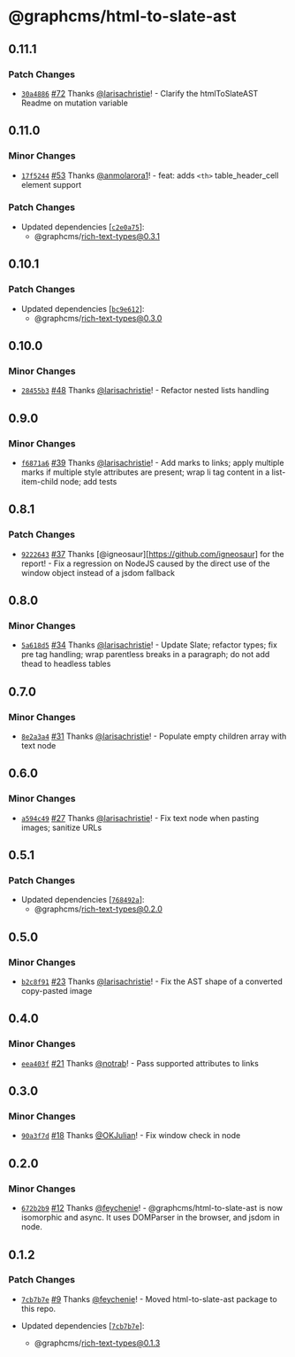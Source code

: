 # @graphcms/html-to-slate-ast

## 0.11.1

### Patch Changes

- [`30a4886`](https://github.com/GraphCMS/rich-text/commit/30a4886511a313075cd36c2c38f2891ceaf95ad8) [#72](https://github.com/GraphCMS/rich-text/pull/72) Thanks [@larisachristie](https://github.com/larisachristie)! - Clarify the htmlToSlateAST Readme on mutation variable

## 0.11.0

### Minor Changes

- [`17f5244`](https://github.com/GraphCMS/rich-text/commit/17f52440c3fae398f8fd49d4ef61a6fe46ff8635) [#53](https://github.com/GraphCMS/rich-text/pull/53) Thanks [@anmolarora1](https://github.com/anmolarora1)! - feat: adds `<th>` table_header_cell element support

### Patch Changes

- Updated dependencies [[`c2e0a75`](https://github.com/GraphCMS/rich-text/commit/c2e0a75e995591bb299250f4d14092b1843b1183)]:
  - @graphcms/rich-text-types@0.3.1

## 0.10.1

### Patch Changes

- Updated dependencies [[`bc9e612`](https://github.com/GraphCMS/rich-text/commit/bc9e61293ec0535328541c95c33e71f51ec09c43)]:
  - @graphcms/rich-text-types@0.3.0

## 0.10.0

### Minor Changes

- [`28455b3`](https://github.com/GraphCMS/rich-text/commit/28455b3cb7407785ed6ddce3dfd6d29504888f01) [#48](https://github.com/GraphCMS/rich-text/pull/48) Thanks [@larisachristie](https://github.com/larisachristie)! - Refactor nested lists handling

## 0.9.0

### Minor Changes

- [`f6871a6`](https://github.com/GraphCMS/rich-text/commit/f6871a60e56af84b6c6276a84a0e6cb1d95dd062) [#39](https://github.com/GraphCMS/rich-text/pull/39) Thanks [@larisachristie](https://github.com/larisachristie)! - Add marks to links; apply multiple marks if multiple style attributes are present; wrap li tag content in a list-item-child node; add tests

## 0.8.1

### Patch Changes

- [`9222643`](https://github.com/GraphCMS/rich-text/commit/9222643f6ac086bcca3d227138ec3deeb2af910b) [#37](https://github.com/GraphCMS/rich-text/pull/37) Thanks [@igneosaur][https://github.com/igneosaur] for the report! - Fix a regression on NodeJS caused by the direct use of the window object instead of a jsdom fallback

## 0.8.0

### Minor Changes

- [`5a618d5`](https://github.com/GraphCMS/rich-text/commit/5a618d5a53703f1e0a2a76815a7f9b0f9c98df80) [#34](https://github.com/GraphCMS/rich-text/pull/34) Thanks [@larisachristie](https://github.com/larisachristie)! - Update Slate; refactor types; fix pre tag handling; wrap parentless breaks in a paragraph; do not add thead to headless tables

## 0.7.0

### Minor Changes

- [`8e2a3a4`](https://github.com/GraphCMS/rich-text/commit/8e2a3a4660176eb957977f2b01c3c26c79e54dd2) [#31](https://github.com/GraphCMS/rich-text/pull/31) Thanks [@larisachristie](https://github.com/larisachristie)! - Populate empty children array with text node

## 0.6.0

### Minor Changes

- [`a594c49`](https://github.com/GraphCMS/rich-text/commit/a594c49620fe27346f39ec3f0fd44d84927a70f7) [#27](https://github.com/GraphCMS/rich-text/pull/27) Thanks [@larisachristie](https://github.com/larisachristie)! - Fix text node when pasting images; sanitize URLs

## 0.5.1

### Patch Changes

- Updated dependencies [[`768492a`](https://github.com/GraphCMS/rich-text/commit/768492a5dd5e642cc639b82cd7e13f2ce7f2dc96)]:
  - @graphcms/rich-text-types@0.2.0

## 0.5.0

### Minor Changes

- [`b2c8f91`](https://github.com/GraphCMS/rich-text/commit/b2c8f9163abe9e1f50aaf3da5e242a8beb0efe31) [#23](https://github.com/GraphCMS/rich-text/pull/23) Thanks [@larisachristie](https://github.com/larisachristie)! - Fix the AST shape of a converted copy-pasted image

## 0.4.0

### Minor Changes

- [`eea403f`](https://github.com/GraphCMS/rich-text/commit/eea403faf1074f3532b4697296014c3c436083d0) [#21](https://github.com/GraphCMS/rich-text/pull/21) Thanks [@notrab](https://github.com/notrab)! - Pass supported attributes to links

## 0.3.0

### Minor Changes

- [`90a3f7d`](https://github.com/GraphCMS/rich-text/commit/90a3f7d6c1e135bb1d9a8e57fda49cb0e24a1c53) [#18](https://github.com/GraphCMS/rich-text/pull/18) Thanks [@OKJulian](https://github.com/OKJulian)! - Fix window check in node

## 0.2.0

### Minor Changes

- [`672b2b9`](https://github.com/GraphCMS/rich-text/commit/672b2b97566d6ecf2f9071a1fff0b2e172bdc56d) [#12](https://github.com/GraphCMS/rich-text/pull/12) Thanks [@feychenie](https://github.com/feychenie)! - @graphcms/html-to-slate-ast is now isomorphic and async. It uses DOMParser in the browser, and jsdom in node.

## 0.1.2

### Patch Changes

- [`7cb7b7e`](https://github.com/GraphCMS/rich-text-renderer/commit/7cb7b7ef78a465c54982f81c77432d001ea9645b) [#9](https://github.com/GraphCMS/rich-text-renderer/pull/9) Thanks [@feychenie](https://github.com/feychenie)! - Moved html-to-slate-ast package to this repo.

- Updated dependencies [[`7cb7b7e`](https://github.com/GraphCMS/rich-text-renderer/commit/7cb7b7ef78a465c54982f81c77432d001ea9645b)]:
  - @graphcms/rich-text-types@0.1.3
